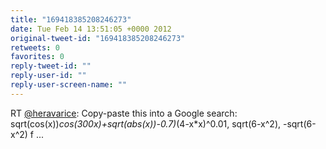 ```yaml
---
title: "169418385208246273"
date: Tue Feb 14 13:51:05 +0000 2012
original-tweet-id: "169418385208246273"
retweets: 0
favorites: 0
reply-tweet-id: ""
reply-user-id: ""
reply-user-screen-name: ""
---
```

RT <a href="https://twitter.com/heravarice">@heravarice</a>: Copy-paste this into a Google search: sqrt(cos(x))*cos(300x)+sqrt(abs(x))-0.7)*(4-x*x)^0.01, sqrt(6-x^2), -sqrt(6-x^2) f ...

